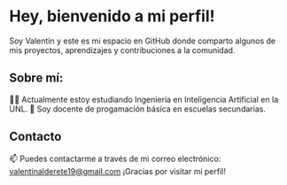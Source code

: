 # Hey, bienvenido a mi perfil!
Soy Valentín y este es mi espacio en GitHub donde comparto algunos de mis proyectos, aprendizajes y contribuciones a la comunidad.

## Sobre mí:
👨‍💻 Actualmente estoy estudiando Ingeniería en Inteligencia Artificial en la UNL.
💼 Soy docente de progamación básíca en escuelas secundarias.

## Contacto
📫 Puedes contactarme a través de mi correo electrónico: valentinalderete19@gmail.com
¡Gracias por visitar mi perfil!



<!--
**VexxAl/VexxAl** is a ✨ _special_ ✨ repository because its `README.md` (this file) appears on your GitHub profile.

Here are some ideas to get you started:

- 🔭 I’m currently working on ...
- 🌱 I’m currently learning ...
- 👯 I’m looking to collaborate on ...
- 🤔 I’m looking for help with ...
- 💬 Ask me about ...
- 📫 How to reach me: ...
- 😄 Pronouns: ...
- ⚡ Fun fact: ...
-->
